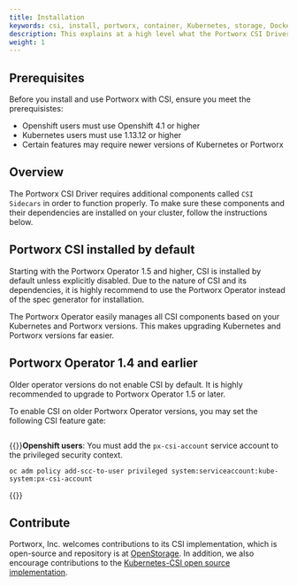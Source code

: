 ```yaml
---
title: Installation
keywords: csi, install, portworx, container, Kubernetes, storage, Docker, k8s, pv, persistent disk
description: This explains at a high level what the Portworx CSI Driver as compared to the Portworx in-tree plugin
weight: 1
---
```



## Prerequisites

Before you install and use Portworx with CSI, ensure you meet the prerequisistes:

* Openshift users must use Openshift 4.1 or higher
* Kubernetes users must use 1.13.12 or higher
* Certain features may require newer versions of Kubernetes or Portworx

## Overview

The Portworx CSI Driver requires additional components called `CSI Sidecars` in order to function properly. To make sure these components and their dependencies are installed on your cluster, follow the instructions below. 

## Portworx CSI installed by default

Starting with the Portworx Operator 1.5 and higher, CSI is installed by default unless explicitly disabled. Due to the nature of CSI and its dependencies, it is highly recommend to use the Portworx Operator instead of the spec generator for installation.

The Portworx Operator easily manages all CSI components based on your Kubernetes and Portworx versions. This makes upgrading Kubernetes and Portworx versions far easier.

## Portworx Operator 1.4 and earlier

Older operator versions do not enable CSI by default. It is highly recommended to upgrade to Portworx Operator 1.5 or later.

To enable CSI on older Portworx Operator versions, you may set the following CSI feature gate:

```

```

{{<info>}}**Openshift users**:
You must add the `px-csi-account` service account to the privileged security context.

```text
oc adm policy add-scc-to-user privileged system:serviceaccount:kube-system:px-csi-account
```
{{</info>}}

## Contribute

Portworx, Inc. welcomes contributions to its CSI implementation, which is open-source and repository is at [OpenStorage](https://github.com/libopenstorage/openstorage). In addition, we also encourage contributions to the [Kubernetes-CSI open source implementation](https://github.com/kubernetes-csi).